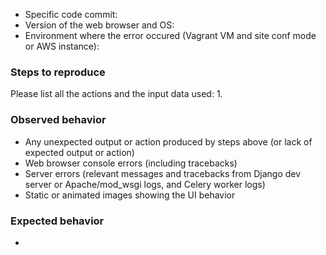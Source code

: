 * Specific code commit: 
* Version of the web browser and OS: 
* Environment where the error occured (Vagrant VM and site conf mode or AWS instance): 

### Steps to reproduce
Please list all the actions and the input data used:
1. 

### Observed behavior
* Any unexpected output or action produced by steps above (or lack of expected output or action)
* Web browser console errors (including tracebacks)
* Server errors (relevant messages and tracebacks from Django dev server or Apache/mod_wsgi logs, and Celery worker logs)
* Static or animated images showing the UI behavior

### Expected behavior
* 
